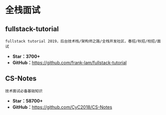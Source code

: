 # 全栈面试

## fullstack-tutorial

    fullstack tutorial 2019，后台技术栈/架构师之路/全栈开发社区，春招/秋招/校招/面试

* **Star：3700+**
* **GitHub：**<https://github.com/frank-lam/fullstack-tutorial>

## CS-Notes

    技术面试必备基础知识 

* **Star：58700+**
* **GitHub：**<https://github.com/CyC2018/CS-Notes>